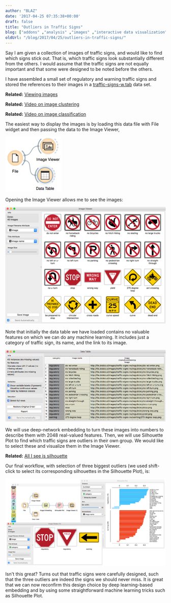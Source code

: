 ```yaml
---
author: "BLAZ"
date: '2017-04-25 07:35:38+00:00'
draft: false
title: "Outliers in Traffic Signs"
blog: ["addons" ,"analysis" ,"images" ,"interactive data visualization" ,"orange3"  ,"visualization" ]
oldUrl: "/blog/2017/04/25/outliers-in-traffic-signs/"
---
```


Say I am given a collection of images of traffic signs, and would like to find which signs stick out. That is, which traffic signs look substantially different from the others. I would assume that the traffic signs are not equally important and that some were designed to be noted before the others.

I have assembled a small set of regulatory and warning traffic signs and stored the references to their images in a [traffic-signs-w.tab](http://file.biolab.si/datasets/traffic-signs-rw.tab) data set.


**Related:** [Viewing images](/blog/2014/04/29/viewing-images/)




**Related:** [Video on image clustering](https://www.youtube.com/watch?v=Iu8g2Twjn9U)




**Related:** [Video on image classification](https://www.youtube.com/watch?v=lvgx62a8XQk)


The easiest way to display the images is by loading this data file with File widget and then passing the data to the Image Viewer,

![](traffic-signs-file-image-viewer.png)

Opening the Image Viewer allows me to see the images:

![](Screen-Shot-2017-04-25-at-09.59.16.png)

Note that initially the data table we have loaded contains no valuable features on which we can do any machine learning. It includes just a category of traffic sign, its name, and the link to its image.

![](traffic-signs-data-table2.png)


We will use deep-network embedding to turn these images into numbers to describe them with 2048 real-valued features. Then, we will use Silhouette Plot to find which traffic signs are outliers in their own group. We would like to select these and visualize them in the Image Viewer.


**Related:** [All I see is silhouette](/blog/2016/03/23/all-i-see-is-silhouette/)


Our final workflow, with selection of three biggest outliers (we used shift-click to select its corresponding silhouettes in the Silhouette Plot), is:

![](Screen-Shot-2017-04-25-at-10.08.56.png)

Isn't this great? Turns out that traffic signs were carefully designed, such that the three outliers are indeed the signs we should never miss. It is great that we can now reconfirm this design choice by deep learning-based embedding and by using some straightforward machine learning tricks such as Silhouette Plot.
